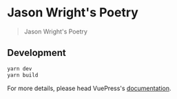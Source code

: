 # Jason Wright&#39;s Poetry

> Jason Wright&#39;s Poetry

## Development

```bash
yarn dev
yarn build
```

For more details, please head VuePress's [documentation](https://v1.vuepress.vuejs.org/).

